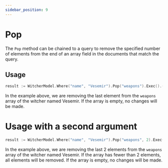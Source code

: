 ```yaml
---
sidebar_position: 9
---
```


# Pop

The `Pop` method can be chained to a query to remove the specified number of elements from the end of an array field in the documents that match the query.

## Usage

```go
result := WitcherModel.Where("name", "Vesemir").Pop("weapons").Exec().(*mongo.UpdateResult)
```

In the example above, we are removing the last element from the `weapons` array of the witcher named Vesemir. If the array is empty, no changes will be made.

# Usage with a second argument

```go
result := WitcherModel.Where("name", "Vesemir").Pop("weapons", 2).Exec().(*mongo.UpdateResult)
```

In the example above, we are removing the last 2 elements from the `weapons` array of the witcher named Vesemir. If the array has fewer than 2 elements, all elements will be removed. If the array is empty, no changes will be made.
